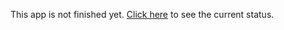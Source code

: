 This app is not finished yet.
[Click here](https://weloveforro-app.vercel.app/) to see the current status.
